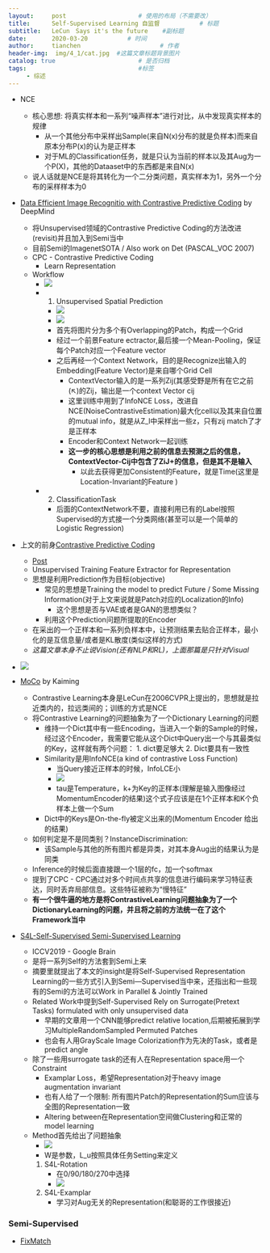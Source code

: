 ```yaml
---
layout:     post                    # 使用的布局（不需要改）
title:      Self-Supervised Learning 自监督           # 标题 
subtitle:   LeCun　Says it's the future    #副标题
date:       2020-03-20           # 时间
author:     tianchen                      # 作者
header-img:  img/4_1/cat.jpg  #这篇文章标题背景图片  
catalog: true                       # 是否归档
tags:                               #标签
     - 综述
---
```


* NCE
  * 核心思想: 将真实样本和一系列“噪声样本”进行对比，从中发现真实样本的规律
    * 从一个其他分布中采样出Sample(来自N(x)分布的就是负样本)而来自原本分布P(x)的认为是正样本
    * 对于ML的Classification任务，就是只认为当前的样本以及其Aug为一个P(X)，其他的Dataaset中的东西都是来自N(x)
  * 说人话就是NCE是将其转化为一个二分类问题，真实样本为1，另外一个分布的采样样本为0



* [Data Efficient Image Recognitio with Contrastive Predictive Coding](https://arxiv.org/pdf/1905.09272v2.pdf) by DeepMind
  * 将Unsupervised领域的Contrastive Predictive Coding的方法改进(revisit)并且加入到Semi当中
  * 目前Semi的ImagenetSOTA / Also work on Det (PASCAL_VOC 2007)
  * CPC - Contrastive Predictive Coding
    * Learn Representation
  * Workflow
    * ![](https://github.com/A-suozhang/MyPicBed/raw/master/img/20200326142002.png)
    * 1. Unsupervised Spatial Prediction
      * ![](https://github.com/A-suozhang/MyPicBed/raw/master/img/20200326153411.png)
      * ![](https://github.com/A-suozhang/MyPicBed/raw/master/img/20200326153436.png)
      * 首先将图片分为多个有Overlapping的Patch，构成一个Grid
      * 经过一个前景Feature ectractor,最后接一个Mean-Pooling，保证每个Patch对应一个Feature vector
      * 之后再经一个Context Network，目的是Recognize出输入的Embedding(Feature Vector)是来自哪个Grid Cell
        * ContextVector输入的是一系列Zij(其感受野是所有在它之前(↖)的Zij，输出是一个context Vector cij
        * 这里训练中用到了InfoNCE Loss，改进自NCE(NoiseContrastiveEstimation)最大化cell以及其来自位置的mutual info，就是从Z_l中采样出一些z，只有zij match了才是正样本
        * Encoder和Context Network一起训练  
        * **这一步的核心思想是利用之前的信息去预测之后的信息，ContextVector-Cij中包含了ZiJ+的信息，但是其不是输入**
          * 以此去获得更加Consistent的Feature，就是Time(这里是Location-Invariant的Feature )
    * 2. ClassificationTask
      * 后面的ContextNetwork不要，直接利用已有的Label按照Supervised的方式接一个分类网络(甚至可以是一个简单的Logistic Regression)

* 上文的前身[Contrastive Predictive Coding](https://arxiv.org/abs/1807.03748)
  * [Post](https://mf1024.github.io/2019/05/27/contrastive-predictive-coding/)
  * Unsupervised Training Feature Extractor for Representation
  * 思想是利用Prediction作为目标(objective)
    * 常见的思想是Training the model to predict Future / Some Missing Information(对于上文来说就是Patch对应的Localization的Info)
      * 这个思想是否与VAE或者是GAN的思想类似？
    * 利用这个Prediction问题所提取的Encoder
  * 在采出的一个正样本和一系列负样本中，让预测结果去贴合正样本，最小化的是互信息量/或者是KL散度(类似这样的方式)
  * *这篇文章本身不止说Vision(还有NLP和RL)，上面那篇是只针对Visual*


* ![](https://github.com/A-suozhang/MyPicBed/raw/master/img/20200325231129.jpg)



* [MoCo](https://link.zhihu.com/?target=https%3A//arxiv.org/pdf/1911.05722.pdf) by Kaiming
  * Contrastive Learning本身是LeCun在2006CVPR上提出的，思想就是拉近类内的，拉远类间的；训练的方式是NCE
  * 将Contrastive Learning的问题抽象为了一个Dictionary Learning的问题
    * 维持一个Dict其中有一些Encoding，当进入一个新的Sample的时候，经过这个Encoder，我需要它能从这个Dict中Query出一个与其最类似的Key，这样就有两个问题： 1. dict要足够大 2. Dict要具有一致性
    * Similarity是用InfoNCE(a kind of contrastive Loss Function)
      * 当Query接近正样本的时候，InfoLCE小
      * ![](https://github.com/A-suozhang/MyPicBed/raw/master/img/20200327145324.png)
      * tau是Temperature，k+为Key的正样本(理解是输入图像经过MomentumEncoder的结果)这个式子应该是在1个正样本和K个负样本上做一个Sum
    * Dict中的Keys是On-the-fly被定义出来的(Momentum Encoder 给出的结果)
  * 如何判定是不是同类别？InstanceDiscrimination:
    * 该Sample与其他的所有图片都是异类，对其本身Aug出的结果认为是同类
  * Inference的时候后面直接跟一个1层的fc，加一个softmax
  * 提到了CPC - CPC通过对多个时间点共享的信息进行编码来学习特征表达，同时丢弃局部信息。这些特征被称为“慢特征”
  * **有一个很牛逼的地方是将ContrastiveLearning问题抽象为了一个DictionaryLearning的问题，并且将之前的方法统一在了这个Framework当中**


* [S4L-Self-Supervised Semi-Supervised Learning](https://arxiv.org/pdf/1905.03670v2.pdf)
  * ICCV2019 - Google Brain
  * 是将一系列Self的方法套到Semi上来
  * 摘要里就提出了本文的insight是将Self-Supervised Representation Learning的一些方式引入到Semi—Supervised当中来，还指出和一些现有的Semi的方法可以Work in Parallel & Jointly Trained
  * Related Work中提到Self-Supervised Rely on Surrogate(Pretext Tasks) formulated with only unsupervised data
    * 早期的文章用一个CNN能够predict relative location,后期被拓展到学习MultipleRandomSampled Permuted Patches
    * 也会有人用GrayScale Image Colorization作为先决的Task，或者是predict angle
  * 除了一些用surrogate task的还有人在Representation space用一个Constraint
    * Examplar Loss，希望Representation对于heavy image augmentation invariant
    * 也有人给了一个限制: 所有图片Patch的Representation的Sum应该与全图的Representation一致
    * Altering between在Representation空间做Clustering和正常的model learning
  * Method首先给出了问题抽象
    * ![](https://github.com/A-suozhang/MyPicBed/raw/master/img/20200327153526.png)
    * W是参数，L_u按照具体任务Setting来定义
    1. S4L-Rotation
       * 在0/90/180/270中选择
       * ![](https://github.com/A-suozhang/MyPicBed/raw/master/img/20200327154203.png) 
    2. S4L-Examplar
       * 学习对Aug无关的Representation(和聪哥的工作很接近) 


### Semi-Supervised

* [FixMatch](https://arxiv.org/pdf/2001.07685v1.pdf)